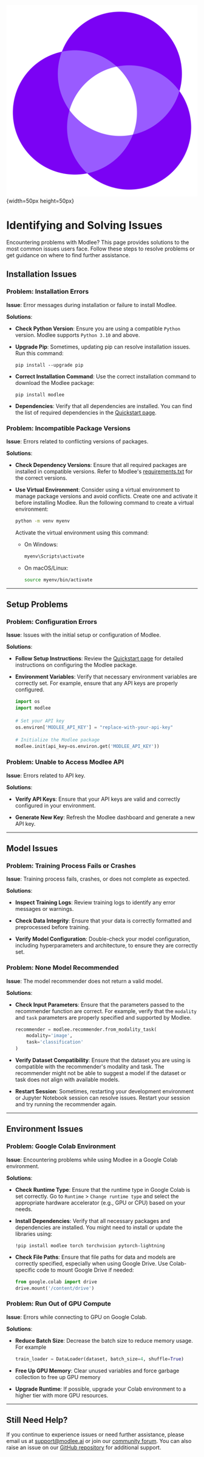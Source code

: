![](https://github.com/mansiagr4/gifs/raw/main/logo%20only%20(2).svg){width=50px height=50px}

# Identifying and Solving Issues

Encountering problems with Modlee? This page provides solutions to the most common issues users face. Follow these steps to resolve problems or get guidance on where to find further assistance.

## Installation Issues

### Problem: Installation Errors

**Issue**: Error messages during installation or failure to install Modlee.

**Solutions**:

- **Check Python Version**: Ensure you are using a compatible `Python` version. Modlee supports `Python 3.10` and above.
  
- **Upgrade Pip**: Sometimes, updating pip can resolve installation issues. Run this command:
  
    ```shell
    pip install --upgrade pip
    ```
  
- **Correct Installation Command**: Use the correct installation command to download the Modlee package: 
  
    ```shell
    pip install modlee
    ```
  
- **Dependencies**: Verify that all dependencies are installed. You can find the list of required dependencies in the [Quickstart page](https://docs.modlee.ai/README.html).

### Problem: Incompatible Package Versions

**Issue**: Errors related to conflicting versions of packages.

**Solutions**:

- **Check Dependency Versions**: Ensure that all required packages are installed in compatible versions. Refer to Modlee's [requirements.txt](https://github.com/modlee-ai/modlee/blob/main/requirements.txt) for the correct versions.
  
- **Use Virtual Environment**: Consider using a virtual environment to manage package versions and avoid conflicts. Create one and activate it before installing Modlee. Run the following command to create a virtual environment:
  
    ```bash
    python -m venv myenv
    ```

    Activate the virtual environment using this command:

  - On Windows:
  
    ```bash
    myenv\Scripts\activate
    ```

  - On macOS/Linux:
  
    ```bash
    source myenv/bin/activate
    ```

---

## Setup Problems

### Problem: Configuration Errors
**Issue**: Issues with the initial setup or configuration of Modlee.

**Solutions**:
  
- **Follow Setup Instructions**: Review the [Quickstart page](https://docs.modlee.ai/README.html) for detailed instructions on configuring the Modlee package.
  
- **Environment Variables**: Verify that necessary environment variables are correctly set. For example, ensure that any API keys are properly configured.

    ```python
    import os
    import modlee

    # Set your API key
    os.environ['MODLEE_API_KEY'] = "replace-with-your-api-key"

    # Initialize the Modlee package
    modlee.init(api_key=os.environ.get('MODLEE_API_KEY'))
    ```

### Problem: Unable to Access Modlee API
**Issue**: Errors related to API key.

**Solutions**:

- **Verify API Keys**: Ensure that your API keys are valid and correctly configured in your environment.
  
- **Generate New Key**: Refresh the Modlee dashboard and generate a new API key.

---

## Model Issues

### Problem: Training Process Fails or Crashes
**Issue**: Training process fails, crashes, or does not complete as expected.

**Solutions**:

- **Inspect Training Logs**: Review training logs to identify any error messages or warnings.
  
- **Check Data Integrity**: Ensure that your data is correctly formatted and preprocessed before training.
  
- **Verify Model Configuration**: Double-check your model configuration, including hyperparameters and architecture, to ensure they are correctly set.

### Problem: None Model Recommended
**Issue**: The model recommender does not return a valid model. 

**Solutions**:

- **Check Input Parameters**: Ensure that the parameters passed to the recommender function are correct. For example, verify that the `modality` and `task` parameters are properly specified and supported by Modlee.
  
    ```python
    recommender = modlee.recommender.from_modality_task(
        modality='image',
        task='classification'
    )
    ```
- **Verify Dataset Compatibility**: Ensure that the dataset you are using is compatible with the recommender's modality and task. The recommender might not be able to suggest a model if the dataset or task does not align with available models.
  
- **Restart Session**: Sometimes, restarting your development environment or Jupyter Notebook session can resolve issues. Restart your session and try running the recommender again.

---

## Environment Issues

### Problem: Google Colab Environment 

**Issue**: Encountering problems while using Modlee in a Google Colab environment.

**Solutions**:

- **Check Runtime Type**: Ensure that the runtime type in Google Colab is set correctly. Go to `Runtime` > `Change runtime type` and select the appropriate hardware accelerator (e.g., GPU or CPU) based on your needs.

- **Install Dependencies**: Verify that all necessary packages and dependencies are installed. You might need to install or update the libraries using:
  
    ```shell
    !pip install modlee torch torchvision pytorch-lightning
    ```
  
- **Check File Paths**: Ensure that file paths for data and models are correctly specified, especially when using Google Drive. Use Colab-specific code to mount Google Drive if needed:
  
    ```python
    from google.colab import drive
    drive.mount('/content/drive')
    ```

### Problem: Run Out of GPU Compute

**Issue**: Errors while connecting to GPU on Google Colab.

**Solutions**:

- **Reduce Batch Size**: Decrease the batch size to reduce memory usage. For example

    ```python
    train_loader = DataLoader(dataset, batch_size=4, shuffle=True)
    ```
- **Free Up GPU Memory**: Clear unused variables and force garbage collection to free up GPU memory
- **Upgrade Runtime**: If possible, upgrade your Colab environment to a higher tier with more GPU resources.

---

## Still Need Help?
If you continue to experience issues or need further assistance, please email us at [support@modlee.ai](support@modlee.ai) or join our [community forum](https://discord.com/invite/m8YDbWDvrF). You can also raise an issue on our [GitHub repository](https://github.com/modlee-ai/modlee/issues) for additional support.